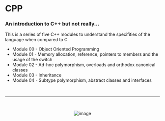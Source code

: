 # CPP

### An introduction to C++ but not really... 

This is a series of five C++ modules to understand the specifities of the language when compared to C

- Module 00 - Object Oriented Programming
- Module 01 - Memory allocation, reference, pointers to members and the usage of the switch
- Module 02 - Ad-hoc polymorphism, overloads and orthodox canonical classes
- Module 03 - Inheritance
- Module 04 - Subtype polymorphism, abstract classes and interfaces

<br>

---

<br>
<div align="center">

![image](https://github.com/spookier/CPP/assets/77325667/c86ed8fb-aabb-43da-b75e-a09d2fc8ef61)

  
</div>
